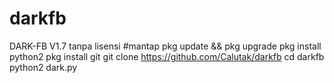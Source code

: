 # darkfb
DARK-FB V1.7 tanpa lisensi
#mantap
pkg update && pkg upgrade
pkg install python2
pkg install git
git clone https://github.com/Calutak/darkfb
cd darkfb
python2 dark.py
